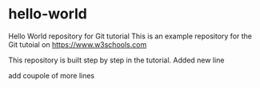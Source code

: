 # hello-world
Hello World repository for Git tutorial
This is an example repository for the Git tutoial on https://www.w3schools.com

This repository is built step by step in the tutorial.
Added new line

add coupole of more lines
